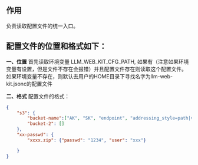 ## 作用
负责读取配置文件的统一入口。

## 配置文件的位置和格式如下：
<b>一、位置</b>
首先读取环境变量 LLM_WEB_KIT_CFG_PATH, 如果有（注意如果环境变量有设置，但是文件不存在会报错）并且配置文件存在则读取这个配置文件。
如果环境变量不存在，则默认去用户的HOME目录下寻找名字为llm-web-kit.jsonc的配置文件

<b>二、格式</b>
配置文件的格式：
```json
{
    "s3": {
        "bucket-name":["AK", "SK", "endpoint", "addressing_style=path|virtual|auto"],
        "bucket-2": []
    },
    "xx-passwd": {
        "xxxx.zip": {"passwd": "1234", "user": "xxx"}

    }
}


```
